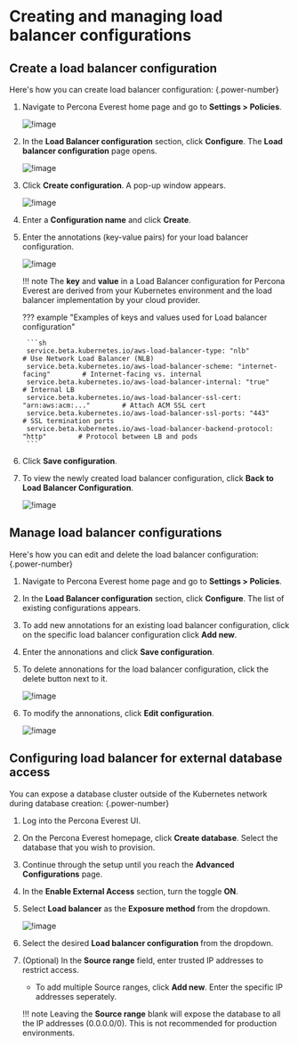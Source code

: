 # Creating and managing load balancer configurations


## Create a load balancer configuration

Here's how you can create load balancer configuration:
{.power-number}

1.  Navigate to Percona Everest home page and go to <i class="uil uil-cog"></i> **Settings > Policies**.

    ![!image](../images/policies_page.png)

2. In the **Load Balancer configuration** section, click **Configure**. The **Load balancer configuration** page opens.

    ![!image](../images/load_balancer_config_page.png)

3. Click **Create configuration**. A pop-up window appears.

    ![!image](../images/create_config_load_balancer.png)

4. Enter a **Configuration name** and click **Create**.

5. Enter the annotations (key-value pairs) for your load balancer configuration. 

    ![!image](../images/key_value_load_balancer.png)

    !!! note
        The **key** and **value** in a Load Balancer configuration for Percona Everest are derived from your Kubernetes environment and the load balancer implementation by your cloud provider.

    ??? example "Examples of keys and values used for Load balancer configuration"

        ```sh
        service.beta.kubernetes.io/aws-load-balancer-type: "nlb"                    # Use Network Load Balancer (NLB)
        service.beta.kubernetes.io/aws-load-balancer-scheme: "internet-facing"        # Internet-facing vs. internal
        service.beta.kubernetes.io/aws-load-balancer-internal: "true"                   # Internal LB
        service.beta.kubernetes.io/aws-load-balancer-ssl-cert: "arn:aws:acm:..."        # Attach ACM SSL cert
        service.beta.kubernetes.io/aws-load-balancer-ssl-ports: "443"                   # SSL termination ports
        service.beta.kubernetes.io/aws-load-balancer-backend-protocol: "http"        # Protocol between LB and pods
        ```

6. Click **Save configuration**.

7. To view the newly created load balancer configuration, click **Back to Load Balancer Configuration**.

    ![!image](../images/new_created_load_balancer_configurations.png)

## Manage load balancer configurations

Here's how you can edit and delete the load balancer configuration:
{.power-number}

1.  Navigate to Percona Everest home page and go to <i class="uil uil-cog"></i> **Settings > Policies**.

2. In the **Load Balancer configuration** section, click **Configure**. The list of existing configurations appears.

3. To add new annotations for an existing load balancer configuration, click on the specific load balancer configuration click **Add new**.


4. Enter the annonations and click **Save configuration**.

5. To delete annonations for the load balancer configuration, click the delete button next to it.

    ![!image](../images/delete_loadbalancer_configuration.png)

6. To modify the annonations, click **Edit configuration**.

    ![!image](../images/edit_loadbalancer_configuration.png)


## Configuring load balancer for external database access

You can expose a database cluster outside of the Kubernetes network during database creation:
{.power-number}

1. Log into the Percona Everest UI.

2. On the Percona Everest homepage, click **Create database**. Select the database that you wish to provision.

3. Continue through the setup until you reach the **Advanced Configurations** page.

4. In the **Enable External Access** section, turn the toggle **ON**. 

5. Select **Load balancer** as the **Exposure method** from the dropdown.

    ![!image](../images/exposure_method_loadbalancer.png)

6. Select the desired **Load balancer configuration** from the dropdown.

7. (Optional) In the **Source range** field, enter trusted IP addresses to restrict access.

    - To add multiple Source ranges, click **Add new**. Enter the specific IP addresses seperately.


    !!! note
        Leaving the **Source range** blank will expose the database to all the IP addresses (0.0.0.0/0). This is not recommended for production environments.




 







